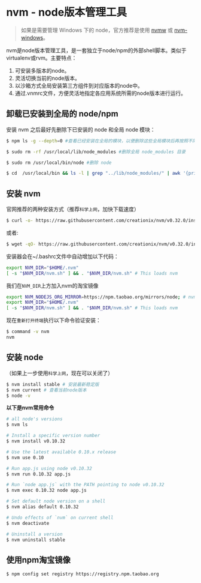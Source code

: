 # nvm - node版本管理工具

> 如果是需要管理 Windows 下的 node，官方推荐是使用 [nvmw](https://github.com/hakobera/nvmw) 或 [nvm-windows](https://github.com/coreybutler/nvm-windows)。

nvm是node版本管理工具，是一套独立于node/npm的外部shell脚本。类似于virtualenv或rvm。主要特点：

1. 可安装多版本的node。
2. 灵活切换当前的node版本。
3. 以沙箱方式全局安装第三方组件到对应版本的node中。
4. 通过.vnmrc文件，方便灵活地指定各应用系统所需的node版本进行运行。

## 卸载已安装到全局的 node/npm

安装 nvm 之后最好先删除下已安装的 node 和全局 node 模块：

```sh
$ npm ls -g --depth=0 #查看已经安装在全局的模块，以便删除这些全局模块后再按照不同的 node 版本重新进行全局安装

$ sudo rm -rf /usr/local/lib/node_modules #删除全局 node_modules 目录

$ sudo rm /usr/local/bin/node #删除 node

$ cd  /usr/local/bin && ls -l | grep "../lib/node_modules/" | awk '{print $9}'| xargs rm #删除全局 node 模块注册的软链
```

## 安装 nvm

官网推荐的两种安装方式（推荐`科学上网`，加快下载速度）

```sh
$ curl -o- https://raw.githubusercontent.com/creationix/nvm/v0.32.0/install.sh | bash
```

或者:

```sh
$ wget -qO- https://raw.githubusercontent.com/creationix/nvm/v0.32.0/install.sh | bash
```

安装器会在~/.bashrc文件中自动增加以下代码：

```sh
export NVM_DIR="$HOME/.nvm"
[ -s "$NVM_DIR/nvm.sh" ] && . "$NVM_DIR/nvm.sh" # This loads nvm
```

我们在`NVM_DIR`上方加入nvm的淘宝镜像

```sh
export NVM_NODEJS_ORG_MIRROR=https://npm.taobao.org/mirrors/node; # nvm 加速
export NVM_DIR="$HOME/.nvm"
[ -s "$NVM_DIR/nvm.sh" ] && . "$NVM_DIR/nvm.sh" # This loads nvm
```

现在`重新打开终端`执行以下命令验证安装：

```sh
$ command -v nvm
nvm
```

## 安装 node

（如果上一步使用`科学上网`，现在可以关闭了）

```sh
$ nvm install stable # 安装最新稳定版
$ nvm current # 查看当前node版本
$ node -v
```

**以下是nvm常用命令**

```sh
# all node's versions
$ nvm ls

# Install a specific version number
$ nvm install v0.10.32

# Use the latest available 0.10.x release
$ nvm use 0.10

# Run app.js using node v0.10.32
$ nvm run 0.10.32 app.js

# Run `node app.js` with the PATH pointing to node v0.10.32
$ nvm exec 0.10.32 node app.js

# Set default node version on a shell
$ nvm alias default 0.10.32

# Undo effects of `nvm` on current shell
$ nvm deactivate

# Uninstall a version
$ nvm uninstall stable
```

## 使用npm淘宝镜像

```sh
$ npm config set registry https://registry.npm.taobao.org
```
